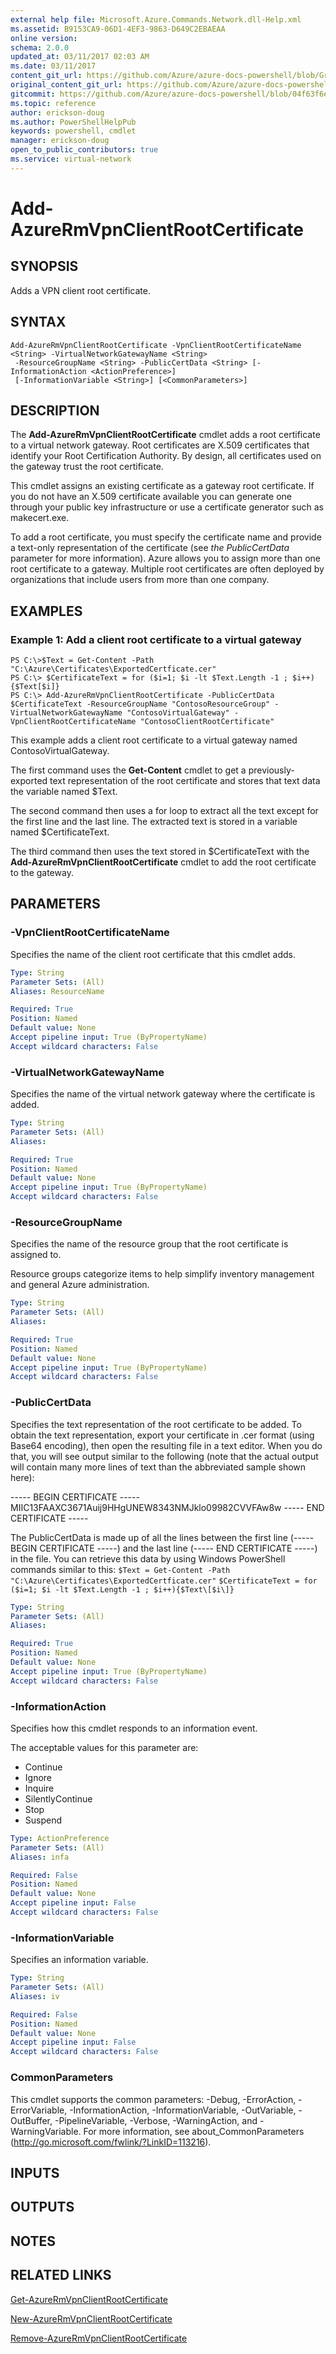 ```yaml
---
external help file: Microsoft.Azure.Commands.Network.dll-Help.xml
ms.assetid: B9153CA9-06D1-4EF3-9863-D649C2EBAEAA
online version:
schema: 2.0.0
updated_at: 03/11/2017 02:03 AM
ms.date: 03/11/2017
content_git_url: https://github.com/Azure/azure-docs-powershell/blob/Graham71298/azureps-cmdlets-docs/ResourceManager/AzureRM.Network/v3.6.0/Add-AzureRmVpnClientRootCertificate.md
original_content_git_url: https://github.com/Azure/azure-docs-powershell/blob/Graham71298/azureps-cmdlets-docs/ResourceManager/AzureRM.Network/v3.6.0/Add-AzureRmVpnClientRootCertificate.md
gitcommit: https://github.com/Azure/azure-docs-powershell/blob/04f63f6e685743ace2c57eb157574e34e8610b1c
ms.topic: reference
author: erickson-doug
ms.author: PowerShellHelpPub
keywords: powershell, cmdlet
manager: erickson-doug
open_to_public_contributors: true
ms.service: virtual-network
---
```


# Add-AzureRmVpnClientRootCertificate

## SYNOPSIS
Adds a VPN client root certificate.

## SYNTAX

```
Add-AzureRmVpnClientRootCertificate -VpnClientRootCertificateName <String> -VirtualNetworkGatewayName <String>
 -ResourceGroupName <String> -PublicCertData <String> [-InformationAction <ActionPreference>]
 [-InformationVariable <String>] [<CommonParameters>]
```

## DESCRIPTION
The **Add-AzureRmVpnClientRootCertificate** cmdlet adds a root certificate to a virtual network gateway.
Root certificates are X.509 certificates that identify your Root Certification Authority.
By design, all certificates used on the gateway trust the root certificate.

This cmdlet assigns an existing certificate as a gateway root certificate.
If you do not have an X.509 certificate available you can generate one through your public key infrastructure or use a certificate generator such as makecert.exe.

To add a root certificate, you must specify the certificate name and provide a text-only representation of the certificate (see *the PublicCertData* parameter for more information).
Azure allows you to assign more than one root certificate to a gateway.
Multiple root certificates are often deployed by organizations that include users from more than one company.

## EXAMPLES

### Example 1: Add a client root certificate to a virtual gateway
```
PS C:\>$Text = Get-Content -Path "C:\Azure\Certificates\ExportedCertficate.cer"
PS C:\> $CertificateText = for ($i=1; $i -lt $Text.Length -1 ; $i++){$Text[$i]}
PS C:\> Add-AzureRmVpnClientRootCertificate -PublicCertData $CertificateText -ResourceGroupName "ContosoResourceGroup" -VirtualNetworkGatewayName "ContosoVirtualGateway" -VpnClientRootCertificateName "ContosoClientRootCertificate"
```

This example adds a client root certificate to a virtual gateway named ContosoVirtualGateway.

The first command uses the **Get-Content** cmdlet to get a previously-exported text representation of the root certificate and stores that text data the variable named $Text.

The second command then uses a for loop to extract all the text except for the first line and the last line.
The extracted text is stored in a variable named $CertificateText.

The third command then uses the text stored in $CertificateText with the **Add-AzureRmVpnClientRootCertificate** cmdlet to add the root certificate to the gateway.

## PARAMETERS

### -VpnClientRootCertificateName
Specifies the name of the client root certificate that this cmdlet adds.

```yaml
Type: String
Parameter Sets: (All)
Aliases: ResourceName

Required: True
Position: Named
Default value: None
Accept pipeline input: True (ByPropertyName)
Accept wildcard characters: False
```

### -VirtualNetworkGatewayName
Specifies the name of the virtual network gateway where the certificate is added.

```yaml
Type: String
Parameter Sets: (All)
Aliases: 

Required: True
Position: Named
Default value: None
Accept pipeline input: True (ByPropertyName)
Accept wildcard characters: False
```

### -ResourceGroupName
Specifies the name of the resource group that the root certificate is assigned to.

Resource groups categorize items to help simplify inventory management and general Azure administration.

```yaml
Type: String
Parameter Sets: (All)
Aliases: 

Required: True
Position: Named
Default value: None
Accept pipeline input: True (ByPropertyName)
Accept wildcard characters: False
```

### -PublicCertData
Specifies the text representation of the root certificate to be added.
To obtain the text representation, export your certificate in .cer format (using Base64 encoding), then open the resulting file in a text editor.
When you do that, you will see output similar to the following (note that the actual output will contain many more lines of text than the abbreviated sample shown here):

----- BEGIN CERTIFICATE -----
MIIC13FAAXC3671Auij9HHgUNEW8343NMJklo09982CVVFAw8w
----- END CERTIFICATE -----

The PublicCertData is made up of all the lines between the first line (----- BEGIN CERTIFICATE -----) and the last line (----- END CERTIFICATE -----) in the file.
You can retrieve this data  by using Windows PowerShell commands similar to this: `$Text = Get-Content -Path "C:\Azure\Certificates\ExportedCertficate.cer"`
`$CertificateText = for ($i=1; $i -lt $Text.Length -1 ; $i++){$Text\[$i\]}`

```yaml
Type: String
Parameter Sets: (All)
Aliases: 

Required: True
Position: Named
Default value: None
Accept pipeline input: True (ByPropertyName)
Accept wildcard characters: False
```

### -InformationAction
Specifies how this cmdlet responds to an information event.

The acceptable values for this parameter are:

- Continue
- Ignore
- Inquire
- SilentlyContinue
- Stop
- Suspend

```yaml
Type: ActionPreference
Parameter Sets: (All)
Aliases: infa

Required: False
Position: Named
Default value: None
Accept pipeline input: False
Accept wildcard characters: False
```

### -InformationVariable
Specifies an information variable.

```yaml
Type: String
Parameter Sets: (All)
Aliases: iv

Required: False
Position: Named
Default value: None
Accept pipeline input: False
Accept wildcard characters: False
```

### CommonParameters
This cmdlet supports the common parameters: -Debug, -ErrorAction, -ErrorVariable, -InformationAction, -InformationVariable, -OutVariable, -OutBuffer, -PipelineVariable, -Verbose, -WarningAction, and -WarningVariable. For more information, see about_CommonParameters (http://go.microsoft.com/fwlink/?LinkID=113216).

## INPUTS

## OUTPUTS

## NOTES

## RELATED LINKS

[Get-AzureRmVpnClientRootCertificate](./Get-AzureRmVpnClientRootCertificate.md)

[New-AzureRmVpnClientRootCertificate](./New-AzureRmVpnClientRootCertificate.md)

[Remove-AzureRmVpnClientRootCertificate](./Remove-AzureRmVpnClientRootCertificate.md)


